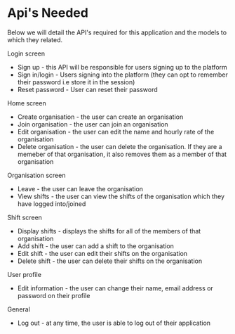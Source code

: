 # Api's Needed

Below we will detail the API's required for this application and the models to which they related.

Login screen

* Sign up - this API will be responsible for users signing up to the platform
* Sign in/login - Users signing into the platform (they can opt to remember their password i.e store it in the session)
* Reset password - User can reset their password

Home screen

* Create organisation - the user can create an organisation
* Join organisation - the user can join an organisation
* Edit organisation - the user can edit the name and hourly rate of the organisation
* Delete organisation - the user can delete the organisation. If they are a memeber of that organisation, it also removes them as a member of that organisation

Organisation screen

* Leave - the user can leave the organisation
* View shifts - the user can view the shifts of the organisation which they have logged into/joined

Shift screen

* Display shifts - displays the shifts for all of the members of that organisation
* Add shift - the user can add a shift to the organisation
* Edit shift - the user can edit their shifts on the organisation
* Delete shift - the user can delete their shifts on the organisation

User profile

* Edit information - the user can change their name, email address or password on their profile

General

* Log out - at any time, the user is able to log out of their application
